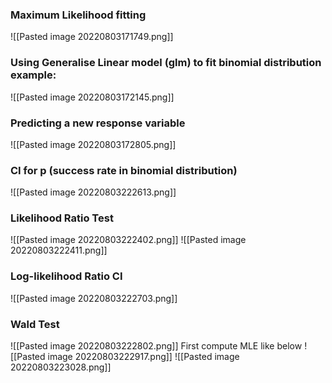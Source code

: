 ### Maximum Likelihood fitting

![[Pasted image 20220803171749.png]]

### Using Generalise Linear model (glm) to fit binomial distribution example:

![[Pasted image 20220803172145.png]]


### Predicting a new response variable
![[Pasted image 20220803172805.png]]


### CI for p (**success rate in binomial distribution**)
![[Pasted image 20220803222613.png]]


### Likelihood Ratio Test
![[Pasted image 20220803222402.png]]
![[Pasted image 20220803222411.png]]


### Log-likelihood Ratio CI 
![[Pasted image 20220803222703.png]]



### Wald Test
![[Pasted image 20220803222802.png]]
First compute MLE like below
![[Pasted image 20220803222917.png]]
![[Pasted image 20220803223028.png]]